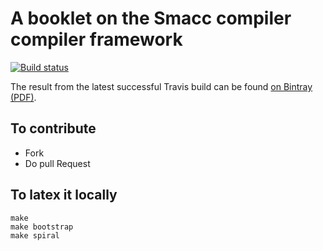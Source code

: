 # A booklet on the Smacc compiler compiler framework

[![Build status][badge]][travis]

[travis]: https://travis-ci.org/SquareBracketAssociates/Booklet-Smacc
[badge]: https://travis-ci.org/SquareBracketAssociates/Booklet-Smacc.svg?branch=master

The result from the latest successful Travis build can be found [on Bintray (PDF)](https://bintray.com/squarebracketassociates/wip/download_file?file_path=smacc-wip.pdf).

## To contribute

- Fork
- Do pull Request 

## To latex it locally

```
make
make bootstrap
make spiral
```
